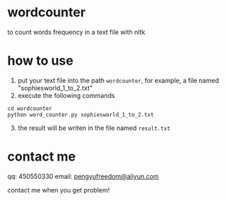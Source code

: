 # wordcounter
to count words frequency in a text file with nltk

# how to use
1. put your text file into the path `wordcounter`, for example, a file named "sophiesworld_1_to_2.txt"
2. execute the following commands
```
cd wordcounter
python word_counter.py sophiesworld_1_to_2.txt
```
3. the result will be writen in the file named `result.txt`

# contact me
qq: 450550330
email: pengyufreedom@aliyun.com


contact me when you get problem!
